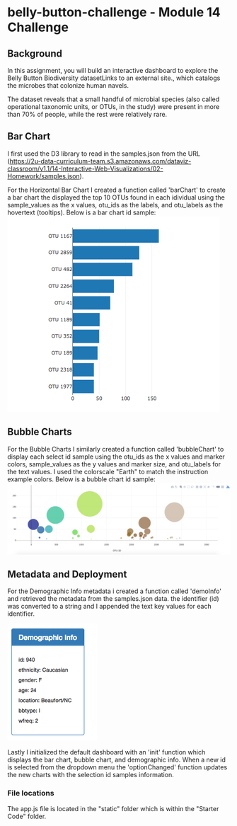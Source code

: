 # belly-button-challenge - Module 14 Challenge

## Background
In this assignment, you will build an interactive dashboard to explore the Belly Button Biodiversity datasetLinks to an external site., which catalogs the microbes that colonize human navels.

The dataset reveals that a small handful of microbial species (also called operational taxonomic units, or OTUs, in the study) were present in more than 70% of people, while the rest were relatively rare.


## Bar Chart
I first used  the D3 library to read in the samples.json from the URL (https://2u-data-curriculum-team.s3.amazonaws.com/dataviz-classroom/v1.1/14-Interactive-Web-Visualizations/02-Homework/samples.json).

For the Horizontal Bar Chart I created a function called 'barChart' to create a bar chart the displayed the top 10 OTUs found in each idividual using the sample_values as the x values, otu_ids as the labels, and otu_labels as the hovertext (tooltips). Below is a bar chart id sample: 
![Bar Chart](https://github.com/kirbyjudd/belly-button-challenge/blob/main/Images/hw01.png?raw=true)

## Bubble Charts
For the Bubble Charts I similarly created a function called 'bubbleChart' to display each select id sample using the otu_ids as the x values and marker colors, sample_values as the y values and marker size, and otu_labels for the text values. I used the colorscale "Earth" to match the instruction example colors. Below is a bubble chart id sample:
![Bubble Charts](https://github.com/kirbyjudd/belly-button-challenge/blob/main/Images/bubble_chart.png?raw=true)

## Metadata and Deployment
For the Demographic Info metadata i created a function called 'demoInfo' and retrieved the metadata from the samples.json data. the identifier (id) was converted to a string and I appended the text key values for each identifier.

![Demographic Info](https://github.com/kirbyjudd/belly-button-challenge/blob/main/Images/hw03.png?raw=true)

Lastly I initialized the default dashboard with an 'init' function which displays the bar chart, bubble chart, and demographic info.  When a new id is selected from the dropdown menu the 'optionChanged' function updates the new charts with the selection id samples information.

### File locations
The app.js file is located in the "static" folder which is within the "Starter Code" folder.
